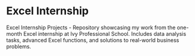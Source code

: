 # Excel Internship
Excel Internship Projects - Repository showcasing my work from the one-month Excel internship at Ivy Professional School. Includes data analysis tasks, advanced Excel functions, and solutions to real-world business problems.
